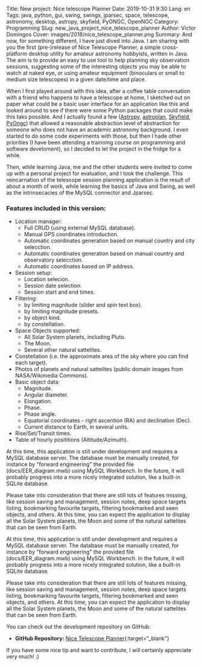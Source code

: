 Title: New project: Nice telescope Planner
Date: 2019-10-31 9:30
Lang: en
Tags: java, python, gui, swing, swingx, jparsec, space, telescope, astronomy, desktop, astropy, skyfield, PyONGC, OpenNGC
Category: Programming
Slug: new_java_project_nice_telescope_planner
Author: Victor Domingos
Cover: images/2018/nice_telescope_planner.png
Summary: And now, for something different, I have just dived into Java. I am sharing with you 
the first (pre-)release of Nice Telescope Planner, a simple cross-platform desktop utility 
for amateur astronomy hobbyists, written in Java. The aim is to provide an easy to use tool 
to help planning sky observation sessions, suggesting some of the interesting objects you may 
be able to watch at naked eye, or using amateur equipment (binoculars or small to medium size 
telescopes) in a given date/time and place.

When I first played around with this idea, after a coffee table conversation with a friend who 
happens to have a telescope at home, I sketched out on paper what could be a basic user 
interface for an application like this and looked around to see if there were some Python 
packages that could make this taks possible. And I actually found a few 
([Astropy](https://www.astropy.org/), [astroplan](https://astroplan.readthedocs.io/en/latest/), 
[Skyfield](https://rhodesmill.org/skyfield/), [PyOngc](https://github.com/mattiaverga/PyOngc)) 
that allowed a reasonable abstraction level of abstraction for someone who does not have an 
academic astronomy background. I even started to do some code experiments with those, but then 
I hade other priorities (I have been attending a trainning course on programming and software 
develoment), so I decided to let the project in the fridge for a while.

Then, while learning Java, me and the other students were invited to come up with a personal 
project for evaluation, and I took the challenge. This reincarnation of the telescope session 
planning application is the result of about a month of work, while learning the basics of Java
and Swing, as well as the intrinsecacies of the MySQL connector and Jparsec.

### Features included in this version:

- Location manager:
     * Full CRUD (using external MySQL database).
     * Manual GPS coordinates introduction.
     * Automatic coordinates generation based on manual country and city selecction.
     * Automatic coordinates generation based on manual country and observatory selecction.
     * Automatic coordinates based on IP address.
- Session setup:
     * Location selecion.
     * Session date selection.
     * Session start and end times.
- Filtering:
     * by limiting magnitude (slider and spin text box).
     * by limiting magnitude presets.
     * by object kind.
     * by constellation.
- Space Objects supported:
     * All Solar System planets, including Pluto.
     * The Moon.
     * Several other natural sattelites.
- Constellation (i.e. the approximate area of the sky where you can find each target).
- Photos of planets and natural sattelites (public domain images from NASA/Wikimedia Commons).
- Basic object data: 
     * Magnitude.
     * Angular diameter.
     * Elongation.
     * Phase.
     * Phase angle.
     * Equatorial coordinates - right ascention (RA) and declination (Dec).
     * Current distance to Earth, in several units.
- Rise/Set/Transit times.
- Table of hourly posititions (Altitude/Azimuth).

At this time, this application is still under development and requires a MySQL database server. The database must be manually created, for instance by "forward engineering" the provided file (docs/EER_diagram.mwb) using MySQL Workbench. In the future, it will probably progress into a more nicely integrated solution, like a built-in SQLite database.

Please take into consideration that there are still lots of features missing, like session saving and management, session notes, deep space targets listing, bookmarking favourite targets, filtering bookmarked and seen objects, and others. At this time, you can expect the application to display all the Solar System planets, the Moon and some of the natural sattelites that can be seen from Earth.

At this time, this application is still under development and requires a MySQL database server. The database must be manually created, for instance by "forward engineering" the provided file (docs/EER_diagram.mwb) using MySQL Workbench. In the future, it will probably progress into a more nicely integrated solution, like a built-in SQLite database.

Please take into consideration that there are still lots of features missing, like session saving and management, session notes, deep space targets listing, bookmarking favourite targets, filtering bookmarked and seen objects, and others. At this time, you can expect the application to display all the Solar System planets, the Moon and some of the natural sattelites that can be seen from Earth.



You can check out the development repository on GitHub:

* **GitHub Repository:**  [Nice Telescope Planner](https://github.com/victordomingos/NiceTelescopePlanner){:target=“_blank”}

If you have some nice tip and want to contribute, I will certainly appreciate very much! :)
